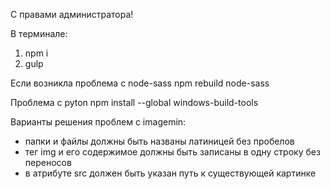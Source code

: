 С правами администратора!

В терминале:
1) npm i
2) gulp

Если возникла проблема с node-sass
npm rebuild node-sass

Проблема с pyton
npm install --global windows-build-tools

Варианты решения проблем c imagemin:
- папки и файлы должны быть названы латиницей без пробелов
- тег img и его содержимое должны быть записаны в одну строку без переносов
- в атрибуте src должен быть указан путь к существующей картинке